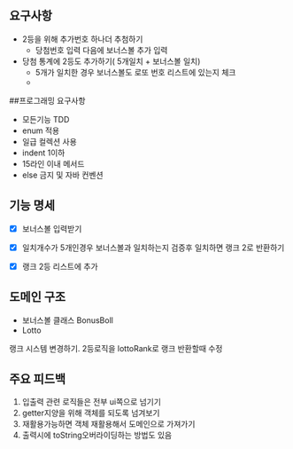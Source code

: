 
## 요구사항
* 2등을 위해 추가번호 하나더 추첨하기
  * 당첨번호 입력 다음에 보너스볼 추가 입력
* 당첨 통계에 2등도 추가하기( 5개일치 + 보너스볼 일치)
  * 5개가 일치한 경우 보너스볼도 로또 번호 리스트에 있는지 체크
  * 

##프로그래밍 요구사항
* 모든기능 TDD
* enum 적용
* 일급 컬렉션 사용
* indent 1이하
* 15라인 이내 메서드
* else 금지 및 자바 컨벤션

## 기능 명세
* [x] 보너스볼 입력받기
* [x] 일치개수가 5개인경우 보너스볼과 일치하는지 검증후 일치하면 랭크 2로 반환하기
* [x] 랭크 2등 리스트에 추가



## 도메인 구조

* 보너스볼 클래스 BonusBoll
* Lotto

랭크 시스템 변경하기.
2등로직을 lottoRank로 랭크 반환할때 수정


## 주요 피드백
1. 입출력 관련 로직들은 전부 ui쪽으로 넘기기
2. getter지양을 위해 객체를 되도록 넘겨보기
3. 재활용가능하면 객체 재활용해서 도메인으로 가져가기
4. 출력시에 toString오버라이딩하는 방법도 있음